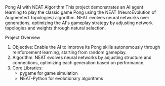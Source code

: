 Pong AI with NEAT Algorithm
This project demonstrates an AI agent learning to play the classic game Pong using the NEAT (NeuroEvolution of Augmented Topologies) algorithm. NEAT evolves neural networks over generations, optimizing the AI's gameplay strategy by adjusting network topologies and weights through natural selection.

Project Overview
1. Objective: Enable the AI to improve its Pong skills autonomously through reinforcement learning, starting from random gameplay.
2. Algorithm: NEAT evolves neural networks by adjusting structure and connections, optimizing each generation based on performance.
3. Core Libraries:
   - pygame for game simulation
   - NEAT-Python for evolutionary algorithms
